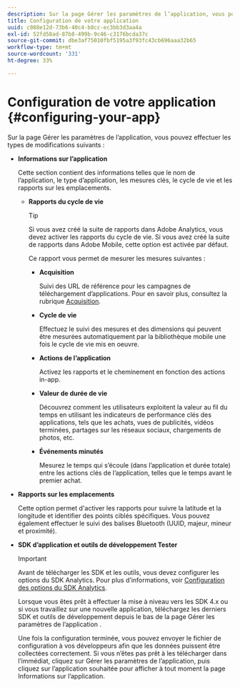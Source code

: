 ```yaml
---
description: Sur la page Gérer les paramètres de l’application, vous pouvez effectuer les types de modifications suivants
title: Configuration de votre application
uuid: c088e12d-73b6-40c4-b8cc-ec3bb3d3aa4a
exl-id: 52fd58ad-87b8-499b-9c46-c3176bcda37c
source-git-commit: dbe3af75010fbf5195a3f93fc43cb696aaa32b65
workflow-type: tm+mt
source-wordcount: '331'
ht-degree: 33%

---
```


# Configuration de votre application {#configuring-your-app}

Sur la page Gérer les paramètres de l’application, vous pouvez effectuer les types de modifications suivants :

* **Informations sur l’application**

   Cette section contient des informations telles que le nom de l’application, le type d’application, les mesures clés, le cycle de vie et les rapports sur les emplacements.

   * **Rapports du cycle de vie**

      >[!TIP]
      >
      >Si vous avez créé la suite de rapports dans Adobe Analytics, vous devez activer les rapports du cycle de vie. Si vous avez créé la suite de rapports dans Adobe Mobile, cette option est activée par défaut.

      Ce rapport vous permet de mesurer les mesures suivantes :

      * **Acquisition**

         Suivi des URL de référence pour les campagnes de téléchargement d’applications. Pour en savoir plus, consultez la rubrique [Acquisition](/help/using/acquisition-main/acquisition-main.md).

      * **Cycle de vie**

         Effectuez le suivi des mesures et des dimensions qui peuvent être mesurées automatiquement par la bibliothèque mobile une fois le cycle de vie mis en oeuvre.

      * **Actions de l’application**

         Activez les rapports et le cheminement en fonction des actions in-app.

      * **Valeur de durée de vie**

         Découvrez comment les utilisateurs exploitent la valeur au fil du temps en utilisant les indicateurs de performance clés des applications, tels que les achats, vues de publicités, vidéos terminées, partages sur les réseaux sociaux, chargements de photos, etc.

      * **Événements minutés**

         Mesurez le temps qui s’écoule (dans l’application et durée totale) entre les actions clés de l’application, telles que le temps avant le premier achat.

* **Rapports sur les emplacements**

   Cette option permet d&#39;activer les rapports pour suivre la latitude et la longitude et identifier des points ciblés spécifiques. Vous pouvez également effectuer le suivi des balises Bluetooth (UUID, majeur, mineur et proximité).

* **SDK d’application et outils de développement Tester**

   >[!IMPORTANT]
   >
   >Avant de télécharger les SDK et les outils, vous devez configurer les options du SDK Analytics. Pour plus d’informations, voir [Configuration des options du SDK Analytics](/help/using/c-manage-app-settings/c-mob-confg-app/t-config-analytics/t-config-analytics.md).

   Lorsque vous êtes prêt à effectuer la mise à niveau vers les SDK 4.x ou si vous travaillez sur une nouvelle application, téléchargez les derniers SDK et outils de développement depuis le bas de la page Gérer les paramètres de l’application .

   Une fois la configuration terminée, vous pouvez envoyer le fichier de configuration à vos développeurs afin que les données puissent être collectées correctement. Si vous n’êtes pas prêt à les télécharger dans l’immédiat, cliquez sur Gérer les paramètres de l’application, puis cliquez sur l’application souhaitée pour afficher à tout moment la page Informations sur l’application.
